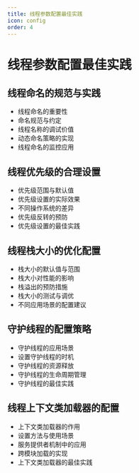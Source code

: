 ```yaml
---
title: 线程参数配置最佳实践
icon: config
order: 4
---
```


# 线程参数配置最佳实践

## 线程命名的规范与实践

- 线程命名的重要性
- 命名规范与约定
- 线程名称的调试价值
- 动态命名策略的实现
- 线程命名的监控应用

## 线程优先级的合理设置

- 优先级范围与默认值
- 优先级设置的实际效果
- 不同操作系统的差异
- 优先级反转的预防
- 优先级设置的最佳实践

## 线程栈大小的优化配置

- 栈大小的默认值与范围
- 栈大小对性能的影响
- 栈溢出的预防措施
- 栈大小的测试与调优
- 不同应用场景的配置建议

## 守护线程的配置策略

- 守护线程的应用场景
- 设置守护线程的时机
- 守护线程的资源释放
- 守护线程的生命周期管理
- 守护线程的最佳实践

## 线程上下文类加载器的配置

- 上下文类加载器的作用
- 设置方法与使用场景
- 服务提供者机制中的应用
- 跨模块加载的实现
- 上下文类加载器的最佳实践
